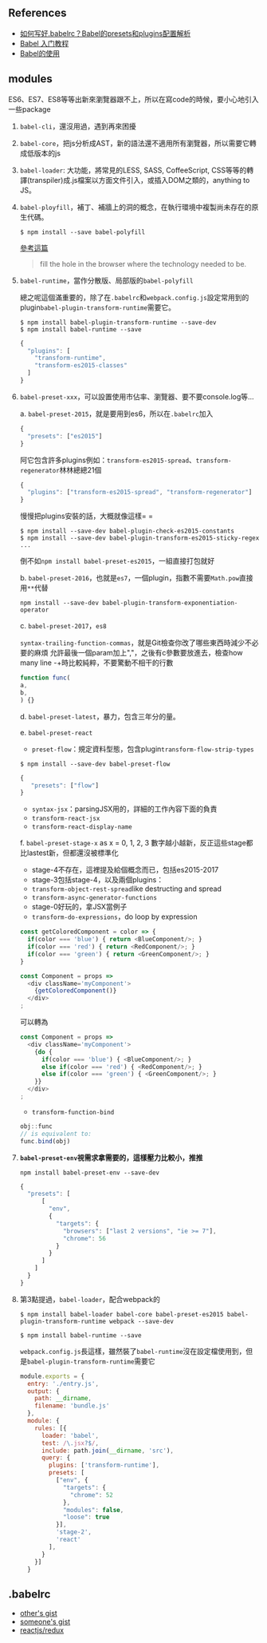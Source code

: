 ## References
* [如何写好.babelrc？Babel的presets和plugins配置解析](https://excaliburhan.com/post/babel-preset-and-plugins.html)
* [Babel 入门教程](http://www.ruanyifeng.com/blog/2016/01/babel.html)
* [Babel的使用](https://segmentfault.com/a/1190000008159877)

## modules


ES6、ES7、ES8等等出新來瀏覽器跟不上，所以在寫code的時候，要小心地引入一些package

1. `babel-cli`，還沒用過，遇到再來困擾

2. `babel-core`，把js分析成AST，新的語法還不適用所有瀏覽器，所以需要它轉成低版本的js

3. `babel-loader`: 大功能，將常見的LESS, SASS, CoffeeScript, CSS等等的轉譯(transpiler)成.js檔案以方面文件引入，或插入DOM之類的，anything to JS。

4. `babel-ployfill`，補丁、補牆上的洞的概念，在執行環境中複製尚未存在的原生代碼。
    ```shell
    $ npm install --save babel-polyfill
    ```
    
    [參考這篇](https://remysharp.com/2010/10/08/what-is-a-polyfill)
    > fill the hole in the browser where the technology needed to be.
 
5. `babel-runtime`，當作分散版、局部版的`babel-polyfill`

    總之呢這個滿重要的，除了在`.babelrc`和`webpack.config.js`設定常用到的plugin`babel-plugin-transform-runtime`需要它。

    ```shell
    $ npm install babel-plugin-transform-runtime --save-dev
    $ npm install babel-runtime --save
    ```
    ```js
    {
      "plugins": [
        "transform-runtime",
        "transform-es2015-classes"
      ]
    }
    ```
6. `babel-preset-xxx`，可以設置使用市佔率、瀏覽器、要不要console.log等…
    
    a. `babel-preset-2015`，就是要用到es6，所以在`.babelrc`加入
    ```js
    {
      "presets": ["es2015"]
    }
    ```
    阿它包含許多plugins例如：`transform-es2015-spread`、`transform-regenerator`林林總總21個
    ```js
    {
      "plugins": ["transform-es2015-spread", "transform-regenerator"]
    }
    ```
    慢慢把plugins安裝的話，大概就像這樣= =
    ```shell
    $ npm install --save-dev babel-plugin-check-es2015-constants
    $ npm install --save-dev babel-plugin-transform-es2015-sticky-regex
    ...
    ```
    倒不如`npm install babel-preset-es2015`，一組直接打包就好
    
    b. `babel-preset-2016`，也就是`es7`，一個plugin，指數不需要`Math.pow`直接用`**`代替
    ```shell
    npm install --save-dev babel-plugin-transform-exponentiation-operator
    ```
    
    c. `babel-preset-2017`，`es8`
    
    `syntax-trailing-function-commas`，就是Git檢查你改了哪些東西時減少不必要的麻煩
    允許最後一個param加上","，之後有c參數要放進去，檢查how many line -+時比較純粹，不要驚動不相干的行數
    ```js
    function func(
    a,
    b,
    ) {}
    ```
    
    d. `babel-preset-latest`，暴力，包含三年分的量。
    
    e. `babel-preset-react`
    
      * `preset-flow`：規定資料型態，包含plugin`transform-flow-strip-types`
      ```shell
      $ npm install --save-dev babel-preset-flow
      ```
      ```js
      {
         "presets": ["flow"]
      }
      ```
      * `syntax-jsx`：parsingJSX用的，詳細的工作內容下面的負責
      * `transform-react-jsx`
      * `transform-react-display-name`
    
    f. `babel-preset-stage-x` as x = 0, 1, 2, 3
    數字越小越新，反正這些stage都比lastest新，但都還沒被標準化

    * stage-4不存在，這裡提及給個概念而已，包括es2015-2017
    * stage-3包括stage-4，以及兩個plugins：

    - `transform-object-rest-spread`like destructing and spread
    - `transform-async-generator-functions`

    * stage-0好玩的，拿JSX當例子

    - `transform-do-expressions`，do loop by expression
    
    ```js
    const getColoredComponent = color => {
      if(color === 'blue') { return <BlueComponent/>; }
      if(color === 'red') { return <RedComponent/>; }
      if(color === 'green') { return <GreenComponent/>; }
    }

    const Component = props =>
      <div className='myComponent'>
        {getColoredComponent()}
      </div>
    ;
    ```
    可以轉為
    
    ```js
    const Component = props =>
      <div className='myComponent'>
        {do {
          if(color === 'blue') { <BlueComponent/>; }
          else if(color === 'red') { <RedComponent/>; }
          else if(color === 'green') { <GreenComponent/>; }
        }}
      </div>
    ;

    ```

    - `transform-function-bind`
    ```js
    obj::func
    // is equivalent to:
    func.bind(obj)
    ```
7. **`babel-preset-env`視需求拿需要的，這樣壓力比較小，推推**
    ```shell
    npm install babel-preset-env --save-dev
    ```
    ```js
    {
      "presets": [
          [
            "env",
            {
              "targets": {
                "browsers": ["last 2 versions", "ie >= 7"],
                "chrome": 56
              }
            }
          ]
        ]
      }
    }
    ```

8. 第3點提過，`babel-loader`，配合webpack的        
    ```shell
    $ npm install babel-loader babel-core babel-preset-es2015 babel-plugin-transform-runtime webpack --save-dev       
    ```
    ```shell
    $ npm install babel-runtime --save
    ```
    `webpack.config.js`長這樣，雖然裝了`babel-runtime`沒在設定檔使用到，但是`babel-plugin-transform-runtime`需要它
    ```js
    module.exports = {
      entry: './entry.js',
      output: {
        path: __dirname,
        filename: 'bundle.js'
      },
      module: {
        rules: [{
          loader: 'babel',
          test: /\.jsx?$/,
          include: path.join(__dirname, 'src'),
          query: {
            plugins: ['transform-runtime'],
            presets: [
              ["env", {
                "targets": {
                  "chrome": 52
                },
                "modules": false,
                "loose": true
              }],
              'stage-2',
              'react'
            ],
          }
        }]
      }
    ```
 
## .babelrc
* [other's gist](https://gist.github.com/rmoorman/94eeed830942758e218d92f15ce58d88)
* [someone's gist](https://gist.github.com/eddyerburgh/b569d23402611d14b40a2e4a1d534292)
* [reactjs/redux](https://github.com/reactjs/redux/blob/master/.babelrc)
